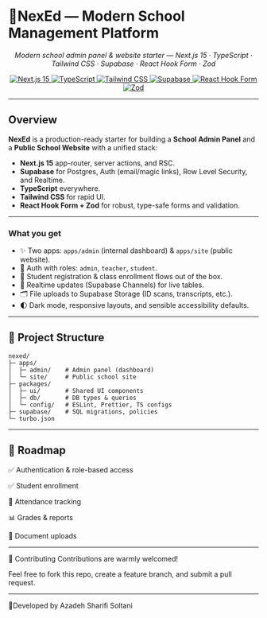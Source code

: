 # 🏫NexEd — Modern School Management Platform

<p align="center"><em>Modern school admin panel & website starter — Next.js 15 · TypeScript · Tailwind CSS · Supabase · React Hook Form · Zod</em></p>

<p align="center">
  <a href="https://nextjs.org/">
    <img src="https://img.shields.io/badge/Next.js-15-000?logo=next.js&logoColor=white" alt="Next.js 15" />
  </a>
  <a href="https://www.typescriptlang.org/">
    <img src="https://img.shields.io/badge/TypeScript-5.x-3178C6?logo=typescript&logoColor=white" alt="TypeScript" />
  </a>
  <a href="https://tailwindcss.com/">
    <img src="https://img.shields.io/badge/Tailwind_CSS-3.x-06B6D4?logo=tailwindcss&logoColor=white" alt="Tailwind CSS" />
  </a>
  <a href="https://supabase.com/">
    <img src="https://img.shields.io/badge/Supabase-Platform-3ECF8E?logo=supabase&logoColor=white" alt="Supabase" />
  </a>
  <a href="https://react-hook-form.com/">
    <img src="https://img.shields.io/badge/React_Hook_Form-^7-EC5990?logo=reacthookform&logoColor=white" alt="React Hook Form" />
  </a>
  <a href="https://zod.dev/">
    <img src="https://img.shields.io/badge/Zod-Validation-2A2A2A?logo=zod&logoColor=white" alt="Zod" />
  </a>
</p>

---

## Overview

**NexEd** is a production-ready starter for building a **School Admin Panel** and a **Public School Website** with a unified stack:
- **Next.js 15** app-router, server actions, and RSC.
- **Supabase** for Postgres, Auth (email/magic links), Row Level Security, and Realtime.
- **TypeScript** everywhere.
- **Tailwind CSS** for rapid UI.
- **React Hook Form + Zod** for robust, type-safe forms and validation.

---

### What you get
- ✨ Two apps: `apps/admin` (internal dashboard) & `apps/site` (public website).
- 🔐 Auth with roles: `admin`, `teacher`, `student`.
- 🧾 Student registration & class enrollment flows out of the box.
- 🔄 Realtime updates (Supabase Channels) for live tables.
- 🗂️ File uploads to Supabase Storage (ID scans, transcripts, etc.).
- 🌓 Dark mode, responsive layouts, and sensible accessibility defaults.

---

## 📂 Project Structure

```
nexed/
├─ apps/
│  ├─ admin/    # Admin panel (dashboard)
│  └─ site/     # Public school site
├─ packages/
│  ├─ ui/       # Shared UI components
│  ├─ db/       # DB types & queries
│  └─ config/   # ESLint, Prettier, TS configs
├─ supabase/    # SQL migrations, policies
└─ turbo.json
```
---

## 📌 Roadmap

✅ Authentication & role-based access

✅ Student enrollment

📅 Attendance tracking

📊 Grades & reports

📂 Document uploads

---

🤝 Contributing
Contributions are warmly welcomed!

Feel free to fork this repo, create a feature branch, and submit a pull request.

---
🌻Developed by
Azadeh Sharifi Soltani
